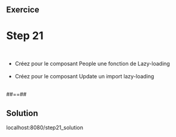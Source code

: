<!-- .slide: class="sfeir-bg-pink exercice" -->
## Exercice
<h1>Step 21</h1>
<br>
<ul>
    <li>Créez pour le composant People une fonction de Lazy-loading</li><br>
    <li>Créez pour le composant Update un import lazy-loading</li><br>
</ul>

##==##

<!-- .slide: class="sfeir-bg-blue exercice" -->
## Solution
<span class="full-center">localhost:8080/step21_solution</span>
